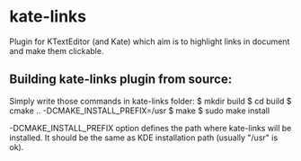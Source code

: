 kate-links
==========

Plugin for KTextEditor (and Kate) which aim is to highlight links in document and make them clickable.

Building kate-links plugin from source:
--------------------------------------------------

Simply write those commands in kate-links folder:
$ mkdir build
$ cd build
$ cmake .. -DCMAKE\_INSTALL\_PREFIX=/usr
$ make
$ sudo make install

-DCMAKE\_INSTALL\_PREFIX option defines the path where kate-links will be installed.
It should be the same as KDE installation path (usually "/usr" is ok).
